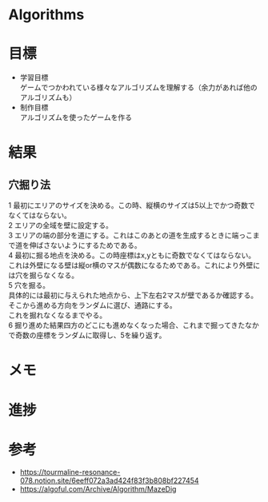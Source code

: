 # Algorithms

# 目標  
- 学習目標  
ゲームでつかわれている様々なアルゴリズムを理解する（余力があれば他のアルゴリズムも）
- 制作目標  
アルゴリズムを使ったゲームを作る  

# 結果　
## 穴掘り法  
1 最初にエリアのサイズを決める。この時、縦横のサイズは5以上でかつ奇数でなくてはならない。  
2 エリアの全域を壁に設定する。  
3 エリアの端の部分を道にする。これはこのあとの道を生成するときに端っこまで道を伸ばさないようにするためである。  
4 最初に掘る地点を決める。この時座標はx,yともに奇数でなくてはならない。これは外壁になる壁は縦or横のマスが偶数になるためである。これにより外壁には穴を掘らなくなる。  
5 穴を掘る。  
具体的には最初に与えられた地点から、上下左右2マスが壁であるか確認する。そこから進める方向をランダムに選び、通路にする。  
これを掘れなくなるまでやる。  
6 掘り進めた結果四方のどこにも進めなくなった場合、これまで掘ってきたなかで奇数の座標をランダムに取得し、5を繰り返す。 

# メモ  

# 進捗  

# 参考
- https://tourmaline-resonance-078.notion.site/6eeff072a3ad424f83f3b808bf227454  
- https://algoful.com/Archive/Algorithm/MazeDig
